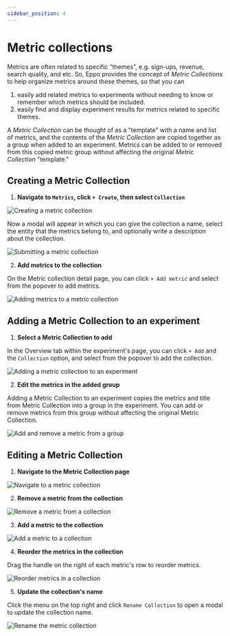 ```yaml
---
sidebar_position: 4
---
```


# Metric collections

Metrics are often related to specific “themes”, e.g. sign-ups, revenue, search quality, and etc. So, Eppo provides the concept of *Metric Collections* to help organize metrics around these themes, so that you can

1. easily add related metrics to experiments without needing to know or remember which metrics should be included.
2. easily find and display experiment results for metrics related to specific themes.

A *Metric Collection* can be thought of as a "template" with a name and list of metrics, and the contents of the *Metric Collection* are copied together as a group when added to an experiment. Metrics can be added to or removed from this copied metric group without affecting the original *Metric Collection* "template."

## Creating a Metric Collection

1. **Navigate to `Metrics`, click `+ Create`, then select `Collection`**

![Creating a metric collection](/img/building-experiments/create-metric-collection.gif)

Now a modal will appear in which you can give the collection a name, select the entity that the metrics belong to, and optionally write a description about the collection.

![Submitting a metric collection](/img/building-experiments/create-metric-collection-submit.gif)

2. **Add metrics to the collection**

On the Metric collection detail page, you can click `+ Add metric` and select from the popover to add metrics.

![Adding metrics to a metric collection](/img/building-experiments/add-metrics-to-collection.gif)

## Adding a Metric Collection to an experiment

1. **Select a Metric Collection to add**

In the Overview tab within the experiment's page, you can click `+ Add` and the `Collection` option, and select from the popover to add the collection.

![Adding a metric collection to an experiment](/img/building-experiments/add-metric-collection-to-experiment.gif)

2. **Edit the metrics in the added group**

Adding a Metric Collection to an experiment copies the metrics and title from Metric Collection into a group in the experiment. You can add or remove metrics from this group without affecting the original Metric Collection.

![Add and remove a metric from a group](/img/building-experiments/add-and-remove-metric-from-group.gif)

## Editing a Metric Collection

1. **Navigate to the Metric Collection page**

![Navigate to a metric collection](/img/building-experiments/navigate-to-metric-collection.gif)

2. **Remove a metric from the collection**

![Remove a metric from a collection](/img/building-experiments/remove-metric-from-collection.gif)

3. **Add a metric to the collection**

![Add a metric to a collection](/img/building-experiments/add-metric-to-collection.gif)

4. **Reorder the metrics in the collection**

Drag the handle on the right of each metric's row to reorder metrics.

![Reorder metrics in a collection](/img/building-experiments/reorder-metrics-in-collection.gif)

5. **Update the collection's name**

Click the menu on the top right and click `Rename Collection` to open a modal to update the collection name.

![Rename the metric collection](/img/building-experiments/rename-metric-collection.gif)
